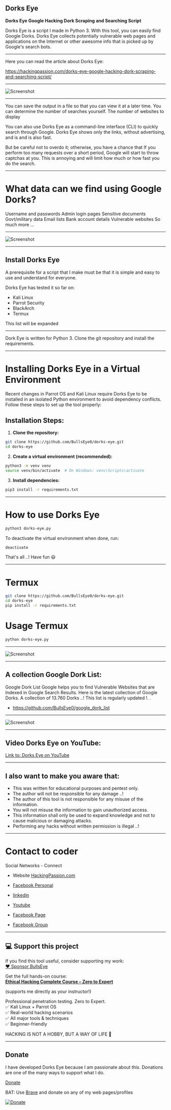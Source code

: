 ## Dorks Eye
**Dorks Eye Google Hacking Dork Scraping and Searching Script**

Dorks Eye is a script I made in Python 3. With this tool, you can easily find Google Dorks. Dorks Eye collects potentially vulnerable web pages and applications on the Internet or other awesome info that is picked up by Google's search bots. 

****

Here you can read the article about Dorks Eye:

https://hackingpassion.com/dorks-eye-google-hacking-dork-scraping-and-searching-script/
****

![Screenshot](Img/dork-eye-banner.png)
***

You can save the output in a file so that you can view it at a later time. You can determine the number of searches yourself. The number of websites to display

You can also use Dorks Eye as a command-line interface (CLI) to quickly search through Google. Dorks Eye shows only the links, without advertising, and is and is also fast.

But be careful not to overdo it; otherwise, you have a chance that If you perform too many requests over a short period, Google will start to throw captchas at you. This is annoying and will limit how much or how fast you do the search.
****


# What data can we find using Google Dorks?

Username and passwords
Admin login pages
Sensitive documents
Govt/military data
Email lists
Bank account details
Vulnerable websites
So much more …
****

![Screenshot](Img/dorks-eye.png)
****

## Install Dorks Eye
A prerequisite for a script that I make must be that it is simple and easy to use and understand for everyone.

Dorks Eye has tested it so far on:
* Kali Linux
* Parrot Security
* BlackArch
* Termux

This list will be expanded
****

Dork Eye is written for Python 3. Clone the git repository and install the requirements.
****

# Installing Dorks Eye in a Virtual Environment

Recent changes in Parrot OS and Kali Linux require Dorks Eye to be installed in an isolated Python environment to avoid dependency conflicts. Follow these steps to set up the tool properly:

## Installation Steps:

1. **Clone the repository:**
```bash
git clone https://github.com/BullsEye0/dorks-eye.git
cd dorks-eye
```

2. **Create a virtual environment (recommended):**
```bash
python3 -m venv venv
source venv/bin/activate  # On Windows: venv\Scripts\activate
```

3. **Install dependencies:**
```bash
pip3 install -r requirements.txt
```

****

# How to use Dorks Eye
```bash
python3 dorks-eye.py
```

To deactivate the virtual environment when done, run:
```bash
deactivate
```

That's all ..!
Have fun 😃
****

# Termux

```bash
git clone https://github.com/BullsEye0/dorks-eye.git
cd dorks-eye
pip install -r requirements.txt
```

# Usage Termux

```bash
python dorks-eye.py
```

****

![Screenshot](Img/vb2.png)
****

## A collection Google Dork List:
Google Dork List
Google helps you to find Vulnerable Websites that are Indexed in Google Search Results. Here is the latest collection of Google Dorks. A collection of 13.760 Dorks ..! This list is regularly updated !.
.
* https://github.com/BullsEye0/google_dork_list
****

![Screenshot](Img/banner_dork-list.png)
****

## Video Dorks Eye on YouTube:
[Link to: Dorks Eye on YouTube](https://youtu.be/fOqmlOLiMsQ "Dorks Eye on YouTube")
****

## I also want to make you aware that:
* This was written for educational purposes and pentest only.
* The author will not be responsible for any damage ..!
* The author of this tool is not responsible for any misuse of the information.
* You will not misuse the information to gain unauthorized access.
* This information shall only be used to expand knowledge and not to cause malicious or damaging attacks.
* Performing any hacks without written permission is illegal ..!
****

# Contact to coder
Social Networks - Connect

* Website [HackingPassion.com](https://hackingpassion.com)

* [Facebook Personal](https://www.facebook.com/jolandadekoff)

* [linkedin](https://www.linkedin.com/in/jolandadekoff/)

* [Youtube](https://www.youtube.com/@HackingPassion)

* [Facebook Page](https://www.facebook.com/ethical.hack.group)

* [Facebook Group](https://www.facebook.com/groups/ethical.hack.group/)


***

## 💻 Support this project

If you find this tool useful, consider supporting my work:  
[❤️ Sponsor BullsEye](https://github.com/sponsors/BullsEye0)

Get the full hands-on course:  
**[Ethical Hacking Complete Course – Zero to Expert](https://www.udemy.com/course/ethical-hacking-complete-course-zero-to-expert/?couponCode=BULLSEYE)**

(supports me directly as your instructor!)

Professional penetration testing. Zero to Expert.  
✅ Kali Linux + Parrot OS  
✅ Real-world hacking scenarios  
✅ All major tools & techniques  
✅ Beginner-friendly  

HACKING IS NOT A HOBBY, BUT A WAY OF LIFE 🎯

***

## Donate


I have developed Dorks Eye because I am passionate about this. 
Donations are one of the many ways to support what I do.

[Donate](https://hackingpassion.com/donate/)

BAT: Use [Brave](https://brave.com/bul891) and donate on any of my web pages/profiles

[![Donate](https://img.shields.io/badge/Donate-PayPal-green.svg)](https://www.paypal.com/cgi-bin/webscr?cmd=_s-xclick&hosted_button_id=R96YN2PUS8V8W)
